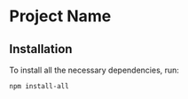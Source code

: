 # Project Name

## Installation

To install all the necessary dependencies, run:

```bash
npm install-all
